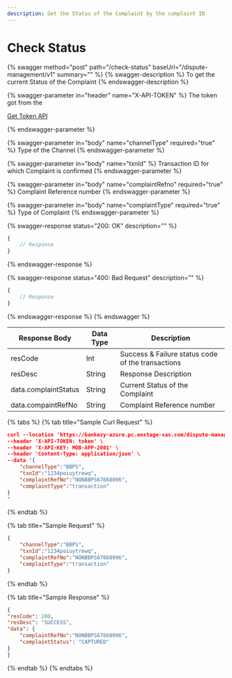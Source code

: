 ```yaml
---
description: Get the Status of the Complaint by the complaint ID
---
```


# Check Status

{% swagger method="post" path="/check-status" baseUrl="/dispute-management/v1" summary="" %}
{% swagger-description %}
To get the current Status of the Complaint
{% endswagger-description %}

{% swagger-parameter in="header" name="X-API-TOKEN" %}
The token got from the 

[Get Token API](../../market-place/api-specification/version-1/get-token-api.md)


{% endswagger-parameter %}

{% swagger-parameter in="body" name="channelType" required="true" %}
Type of the Channel
{% endswagger-parameter %}

{% swagger-parameter in="body" name="txnId" %}
Transaction ID for which Complaint is confirmed
{% endswagger-parameter %}

{% swagger-parameter in="body" name="complaintRefno" required="true" %}
Complaint Reference number
{% endswagger-parameter %}

{% swagger-parameter in="body" name="complaintType" required="true" %}
Type of Complaint
{% endswagger-parameter %}

{% swagger-response status="200: OK" description="" %}
```javascript
{
    // Response
}
```
{% endswagger-response %}

{% swagger-response status="400: Bad Request" description="" %}
```javascript
{
    // Response
}
```
{% endswagger-response %}
{% endswagger %}

| Response Body        | Data Type | Description                                       |
| -------------------- | --------- | ------------------------------------------------- |
| resCode              | Int       | Success & Failure status code of the transactions |
| resDesc              | String    | Response Description                              |
| data.complaintStatus | String    | Current Status of the Complaint                   |
| data.compaintRefNo   | String    | Complaint Reference number                        |



{% tabs %}
{% tab title="Sample Curl Request" %}
```json
curl --location 'https://bankezy-azure.pc.enstage-sas.com/dispute-management/v1/check-status' \
--header 'X-API-TOKEN: token' \
--header 'X-API-KEY: MOB-APP-2001' \
--header 'Content-Type: application/json' \
--data '{
    "channelType":"BBPS",
    "txnId":"1234poiuytrewq",
    "complaintRefNo":"NONBBPS67668096",
    "complaintType":"transaction"
}
'
```
{% endtab %}

{% tab title="Sample Request" %}
```json
{
    "channelType":"BBPS",
    "txnId":"1234poiuytrewq",
    "complaintRefNo":"NONBBPS67668096",
    "complaintType":"transaction"
}

```
{% endtab %}

{% tab title="Sample Response" %}
```json
{
"resCode": 200,
"resDesc": "SUCCESS",
"data": {
    "complaintRefNo":"NONBBPS67668096",
    "complaintStatus": "CAPTURED"
}
}
```
{% endtab %}
{% endtabs %}
